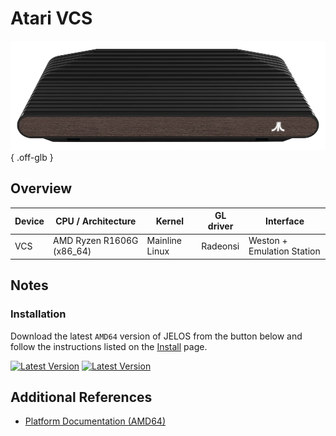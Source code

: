 # Atari VCS

![](../../_inc/images/devices/atari-vcs.png){ .off-glb }

## Overview

| Device | CPU / Architecture | Kernel | GL driver | Interface |
| -- | -- | -- | -- | -- |
| VCS | AMD Ryzen R1606G (x86_64) | Mainline Linux | Radeonsi | Weston + Emulation Station | 

## Notes

### Installation

Download the latest `AMD64` version of JELOS from the button below and follow the instructions listed on the [Install](../../../play/install/) page.

[![Latest Version](https://img.shields.io/github/release/JustEnoughLinuxOS/distribution.svg?labelColor=111111&color=5998FF&label=Latest&style=flat#only-light)](https://github.com/JustEnoughLinuxOS/distribution/releases/latest)
[![Latest Version](https://img.shields.io/github/release/JustEnoughLinuxOS/distribution.svg?labelColor=dddddd&color=5998FF&label=Latest&style=flat#only-dark)](https://github.com/JustEnoughLinuxOS/distribution/releases/latest)

## Additional References

- [Platform Documentation (AMD64)](https://github.com/JustEnoughLinuxOS/distribution/blob/main/documentation/PER_DEVICE_DOCUMENTATION/AMD64)